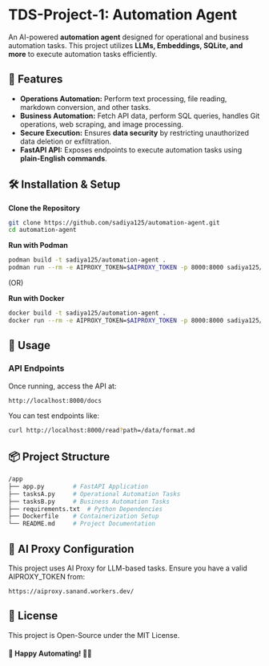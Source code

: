 # TDS-Project-1: Automation Agent

An AI-powered **automation agent** designed for operational and business automation tasks. This project utilizes **LLMs, Embeddings, SQLite, and more** to execute automation tasks efficiently.

## 📌 Features

- **Operations Automation:** Perform text processing, file reading, markdown conversion, and other tasks.
- **Business Automation:** Fetch API data, perform SQL queries, handles Git operations, web scraping, and image processing.
- **Secure Execution:** Ensures **data security** by restricting unauthorized data deletion or exfiltration.
- **FastAPI API:** Exposes endpoints to execute automation tasks using **plain-English commands**.

## 🛠 Installation & Setup

**Clone the Repository**

```sh
git clone https://github.com/sadiya125/automation-agent.git
cd automation-agent
```

**Run with Podman**

```sh
podman build -t sadiya125/automation-agent .
podman run --rm -e AIPROXY_TOKEN=$AIPROXY_TOKEN -p 8000:8000 sadiya125/automation-agent
```

(OR)

**Run with Docker**

```sh
docker build -t sadiya125/automation-agent .
docker run --rm -e AIPROXY_TOKEN=$AIPROXY_TOKEN -p 8000:8000 sadiya125/automation-agent
```

## 🚀 Usage

### API Endpoints

Once running, access the API at:

```bash
http://localhost:8000/docs
```

You can test endpoints like:

```sh
curl http://localhost:8000/read?path=/data/format.md
```

## 📦 Project Structure

```bash
/app
├── app.py        # FastAPI Application
├── tasksA.py     # Operational Automation Tasks
├── tasksB.py     # Business Automation Tasks
├── requirements.txt  # Python Dependencies
├── Dockerfile    # Containerization Setup
└── README.md     # Project Documentation
```

## 🤖 AI Proxy Configuration

This project uses AI Proxy for LLM-based tasks.
Ensure you have a valid AIPROXY_TOKEN from:

```arduino
https://aiproxy.sanand.workers.dev/
```

## 📜 License

This project is Open-Source under the MIT License.

#### 🚀 Happy Automating! 🤖✨
